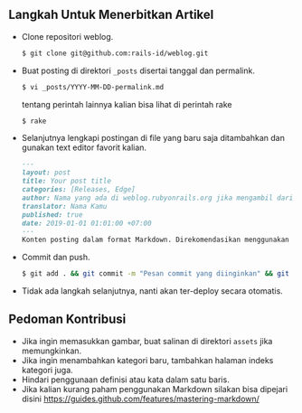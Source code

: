 ## Langkah Untuk Menerbitkan Artikel

- Clone repositori weblog.

    ``` bash
    $ git clone git@github.com:rails-id/weblog.git
    ```

- Buat posting di direktori `_posts` disertai tanggal dan permalink.

    ``` bash
    $ vi _posts/YYYY-MM-DD-permalink.md
    ```
    tentang perintah lainnya kalian bisa lihat di perintah rake

    ``` bash
    $ rake
    ```

- Selanjutnya lengkapi postingan di file yang baru saja ditambahkan dan gunakan text editor favorit kalian.

    ``` markdown
    ---
    layout: post
    title: Your post title
    categories: [Releases, Edge]
    author: Nama yang ada di weblog.rubyonrails.org jika mengambil dari sumber eksternal
    translator: Nama Kamu
    published: true
    date: 2019-01-01 01:01:00 +07:00
    ---
    Konten posting dalam format Markdown. Direkomendasikan menggunakan Markdown (.md, .markdown) dan hindari penulisan HTML kecuali ada sesuatu yang ingin di embed
    ```

- Commit dan push.

    ``` bash
    $ git add . && git commit -m "Pesan commit yang diinginkan" && git push
    ```

- Tidak ada langkah selanjutnya, nanti akan ter-deploy secara otomatis.

## Pedoman Kontribusi

- Jika ingin memasukkan gambar, buat salinan di direktori `assets` jika memungkinkan.
- Jika ingin menambahkan kategori baru, tambahkan halaman indeks kategori juga.
- Hindari penggunaan definisi atau kata dalam satu baris.
- Jika kalian kurang paham penggunakan Markdown silakan bisa dipejari disini https://guides.github.com/features/mastering-markdown/
